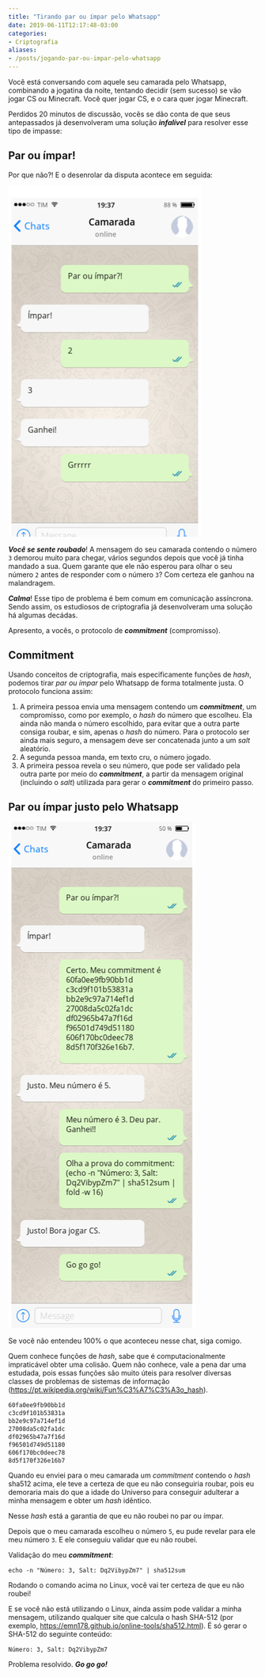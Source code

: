 ```yaml
---
title: "Tirando par ou ímpar pelo Whatsapp"
date: 2019-06-11T12:17:48-03:00
categories:
- Criptografia
aliases:
- /posts/jogando-par-ou-impar-pelo-whatsapp
---
```

Você está conversando com aquele seu camarada pelo Whatsapp, combinando a jogatina da noite,
tentando decidir (sem sucesso) se vão jogar CS ou Minecraft. Você quer jogar CS, e o cara quer jogar Minecraft.

Perdidos 20 minutos de discussão, vocês se dão conta de que seus antepassados já desenvolveram uma solução ***infalível***
para resolver esse tipo de impasse:

## Par ou ímpar!

Por que não?! E o desenrolar da disputa acontece em seguida:

![](/images/par-ou-impar-full.png)

***Você se sente roubado***! A mensagem do seu camarada contendo o número `3` demorou muito para chegar,
vários segundos depois que você já tinha mandado a sua. Quem garante que ele não esperou para olhar o seu número `2`
antes de responder com o número `3`?
Com certeza ele ganhou na malandragem.

***Calma***! Esse tipo de problema é bem comum em comunicação assíncrona. Sendo assim, os estudiosos de criptografia
já desenvolveram uma solução há algumas decádas.

Apresento, a vocês, o protocolo de ***commitment*** (compromisso).

## Commitment

Usando conceitos de criptografia, mais especificamente funções de *hash*, podemos tirar *par ou ímpar* pelo
Whatsapp de forma totalmente justa. O protocolo funciona assim:

1. A primeira pessoa envia uma mensagem contendo um ***commitment***, um compromisso, como por exemplo, o *hash* do número que escolheu. Ela ainda não manda o número
escolhido, para evitar que a outra parte consiga roubar, e sim, apenas o *hash* do número. Para o protocolo
ser ainda mais seguro, a mensagem deve ser concatenada junto a um *salt* aleatório.
2. A segunda pessoa manda, em texto cru, o número jogado.
3. A primeira pessoa revela o seu número, que pode ser validado pela outra parte por meio do ***commitment***, a partir da mensagem original (incluindo o *salt*) utilizada para gerar o ***commitment***
do primeiro passo.

## Par ou ímpar justo pelo Whatsapp

![](/images/par-ou-impar-full-2.png)

Se você não entendeu 100% o que aconteceu nesse chat, siga comigo.

Quem conhece funções de *hash*, sabe que é computacionalmente impraticável obter uma colisão. Quem não conhece,
vale a pena dar uma estudada, pois essas funções são muito úteis para resolver diversas classes de problemas
de sistemas de informação (https://pt.wikipedia.org/wiki/Fun%C3%A7%C3%A3o_hash).

```
60fa0ee9fb90bb1d
c3cd9f101b53831a
bb2e9c97a714ef1d
27008da5c02fa1dc
df02965b47a7f16d
f96501d749d51180
606f170bc0deec78
8d5f170f326e16b7
```

Quando eu enviei para o meu camarada um *commitment* contendo o *hash* sha512 acima, 
ele teve a certeza de que eu não conseguiria roubar, pois eu demoraria mais
do que a idade do Universo para conseguir adulterar a minha mensagem e obter um *hash* idêntico.

Nesse *hash* está a garantia de que eu não roubei no par ou ímpar.

Depois que o meu camarada escolheu o número `5`, eu pude revelar para ele meu número `3`. E ele conseguiu validar
que eu não roubei.

Validação do meu ***commitment***: 

```
echo -n "Número: 3, Salt: Dq2VibypZm7" | sha512sum
```

Rodando o comando acima no Linux, você vai ter certeza de que eu não roubei!

E se você não está utilizando o Linux, ainda assim pode validar a minha mensagem, utilizando
qualquer site que calcula o hash SHA-512 (por exemplo, https://emn178.github.io/online-tools/sha512.html).
É só gerar o SHA-512 do seguinte conteúdo:

```
Número: 3, Salt: Dq2VibypZm7
```

Problema resolvido.
***Go go go!***
